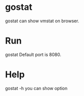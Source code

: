 # gostat
gostat can show vmstat on browser.

# Run
gostat 
Default port is 8080.

# Help
gostat -h
you can show option

